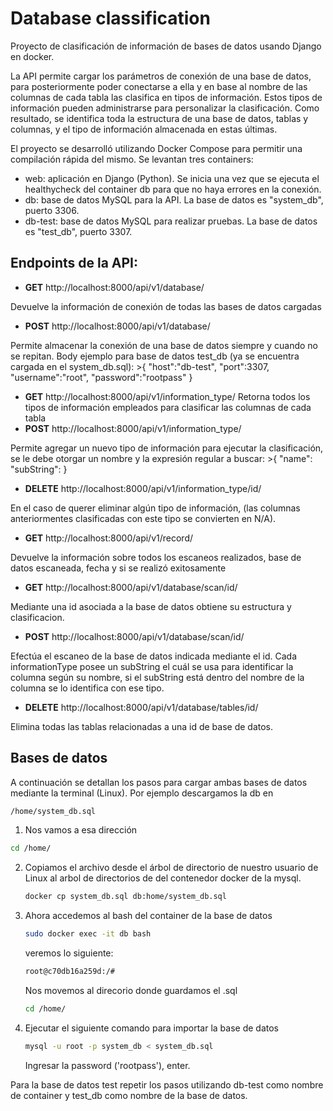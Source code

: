 

# Database classification

Proyecto de clasificación de información de bases de datos usando Django en docker.

La API permite cargar los parámetros de conexión de una base de datos, para posteriormente poder conectarse a ella y en base al nombre de las columnas de cada tabla las clasifica en tipos de información. Estos tipos de información pueden administrarse para personalizar la clasificación. Como resultado, se identifica toda la estructura de una base de datos, tablas y columnas, y el tipo de información almacenada en estas últimas.

El proyecto se desarrolló utilizando Docker Compose para permitir una compilación rápida del mismo. Se levantan tres containers:
- web:  aplicación en Django (Python). Se inicia una vez que se ejecuta el healthycheck del container db para que no haya errores en la conexión.
- db: base de datos MySQL para la API. La base de datos es "system_db", puerto 3306.
- db-test: base de datos MySQL para realizar pruebas. La base de datos es "test_db", puerto 3307.

## Endpoints de la API:

- **GET** http://localhost:8000/api/v1/database/ 

Devuelve la información de conexión de todas las bases de datos cargadas
- **POST** http://localhost:8000/api/v1/database/

Permite almacenar la conexión de una base de datos siempre y cuando no se repitan. Body ejemplo para base de datos test_db (ya se encuentra cargada en el system_db.sql):
	>{
"host":"db-test",
"port":3307,
"username":"root",
"password":"rootpass"
}

- **GET** http://localhost:8000/api/v1/information_type/
Retorna todos los tipos de información empleados para clasificar las columnas de cada tabla
- **POST** http://localhost:8000/api/v1/information_type/

Permite agregar un nuevo tipo de información para ejecutar la clasificación, se le debe otorgar un nombre y la expresión regular a buscar:
	>{
"name":
"subString": 
}

- **DELETE** http://localhost:8000/api/v1/information_type/id/

En el caso de querer eliminar algún tipo de información, (las columnas anteriormentes clasificadas con este tipo se convierten en N/A).
- **GET** http://localhost:8000/api/v1/record/

Devuelve la información sobre todos los escaneos realizados, base de datos escaneada, fecha y si se realizó exitosamente
- **GET** http://localhost:8000/api/v1/database/scan/id/

Mediante una id asociada a la base de datos obtiene su estructura y clasificacion.
- **POST** http://localhost:8000/api/v1/database/scan/id/

Efectúa el escaneo de la base de datos indicada mediante el id. Cada informationType posee un subString el cuál se usa para identificar la columna según su nombre, si el subString está dentro del nombre de la columna se lo identifica con ese tipo.
- **DELETE** http://localhost:8000/api/v1/database/tables/id/

Elimina todas las tablas relacionadas a una id de base de datos.


## Bases de datos
A continuación se detallan los pasos para cargar ambas bases de datos mediante la terminal (Linux).
Por ejemplo descargamos la db en
   ```bash
   /home/system_db.sql
   ```
  1. Nos vamos a esa dirección
   ```bash
   cd /home/
   ```

2. Copiamos el archivo desde el árbol de directorio de nuestro usuario
   de Linux al arbol de directorios de del contenedor docker de la mysql.
   ```bash
   docker cp system_db.sql db:home/system_db.sql
   ```

3. Ahora accedemos al bash del container de la base de datos
   ```bash
   sudo docker exec -it db bash
   ```
   veremos lo siguiente:
   ```bash
   root@c70db16a259d:/#
   ```
   Nos movemos al direcorio donde guardamos el .sql
   ```bash
   cd /home/
   ```

4. Ejecutar el siguiente comando para importar la base de datos
   ```bash
   mysql -u root -p system_db < system_db.sql
   ```
   Ingresar la password ('rootpass'), enter.

Para la base de datos test repetir los pasos utilizando db-test como nombre de container y test_db como nombre de la base de datos.